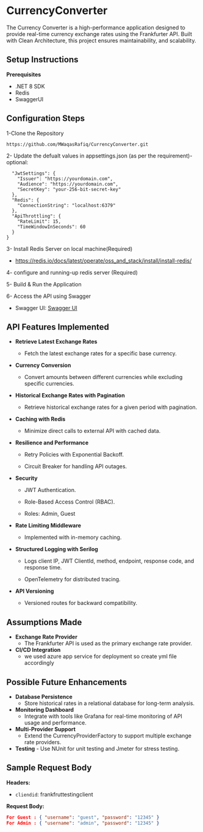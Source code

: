 # CurrencyConverter
The Currency Converter is a high-performance application designed to provide real-time currency exchange rates using the Frankfurter API. Built with Clean Architecture, this project ensures maintainability, and scalability.

<!-- # Currency Converter

This project implements a robust, scalable, and maintainable currency conversion API using .NET 8 with features like caching, circuit breaker, retry policy, API throttling, structured logging, and JWT-based authentication. -->

## Setup Instructions
   
   **Prerequisites**
 - .NET 8 SDK
 - Redis
 - SwaggerUI

## Configuration Steps
1-Clone the Repository
  
    https://github.com/MWaqasRafiq/CurrencyConverter.git

 
2- Update the defualt values in  appsettings.json (as per the requirement)-optional:
```json{
  "JwtSettings": {
    "Issuer": "https://yourdomain.com",
    "Audience": "https://yourdomain.com",
    "SecretKey": "your-256-bit-secret-key"
  },
  "Redis": {
    "ConnectionString": "localhost:6379"
  },
  "ApiThrottling": {
    "RateLimit": 15,
    "TimeWindowInSeconds": 60
  }
}
```
3- Install Redis Server on local machine(Required)
 - https://redis.io/docs/latest/operate/oss_and_stack/install/install-redis/
           
4- configure and running-up redis server (Required)

5- Build & Run the Application

6- Access the API using Swagger
 - Swagger UI: [Swagger UI](https://localhost:{port}/swagger/index.html)

## API Features Implemented

 -  **Retrieve Latest Exchange Rates**
    
    -   Fetch the latest exchange rates for a specific base currency.
        
 -  **Currency Conversion**
    
    -   Convert amounts between different currencies while excluding specific currencies.
        
 -  **Historical Exchange Rates with Pagination**
    
    -   Retrieve historical exchange rates for a given period with pagination.
        
 -  **Caching with Redis**
    
    -   Minimize direct calls to external API with cached data.
        
 -  **Resilience and Performance**
    
    -   Retry Policies with Exponential Backoff.
        
    -   Circuit Breaker for handling API outages.
        
 -  **Security**
    
    -   JWT Authentication.
        
    -   Role-Based Access Control (RBAC).
    -   Roles: Admin, Guest
        
 -  **Rate Limiting Middleware**
    
    -   Implemented with in-memory caching.
        
 -  **Structured Logging with Serilog**
    
    -   Logs client IP, JWT ClientId, method, endpoint, response code, and response time.
        
    -   OpenTelemetry for distributed tracing.
        
 -  **API Versioning**
    
    -   Versioned routes for backward compatibility.
   

 ## Assumptions Made
 -  **Exchange Rate Provider** 
    -   The Frankfurter API is used as the primary exchange rate provider.
 -  **CI/CD Integration** 
     - we used azure app service for deployment so create yml file
   accordingly
   
 ## Possible Future Enhancements
 -  **Database Persistence**    
    - Store historical rates in a relational database for long-term
   analysis.
 - **Monitoring Dashboard** 
     - Integrate with tools like Grafana for real-time monitoring of API
   usage and performance.
 -  **Multi-Provider Support** 
    - Extend the CurrencyProviderFactory to support multiple exchange rate
   providers.
   -  **Testing** 
    - Use NUnit for unit testing and Jmeter for stress testing.

## Sample Request Body

**Headers:**
- `cliendid`: frankfruttestingclient

**Request Body:**
```json
For Guest : { "username": "guest", "password": "12345" }
For Admin : { "username": "admin", "password": "12345" }
```